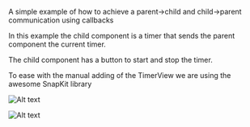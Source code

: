 A simple example of how to achieve a parent->child and child->parent communication using callbacks

In this example the child component is a timer that sends the parent component the current timer.

The child component has a button to start and stop the timer.

To ease with the manual adding of the TimerView we are using the awesome SnapKit library

![Alt text](https://cloud.githubusercontent.com/assets/1430145/26471229/deabde6c-416e-11e7-8d05-d6b22d3d3d4f.png "Timer not started")

![Alt text](https://cloud.githubusercontent.com/assets/1430145/26471226/da523c6c-416e-11e7-8ed6-0cf910efc7d3.png "Timer started")


